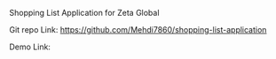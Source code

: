 Shopping List Application for Zeta Global

Git repo Link: https://github.com/Mehdi7860/shopping-list-application

Demo Link: 